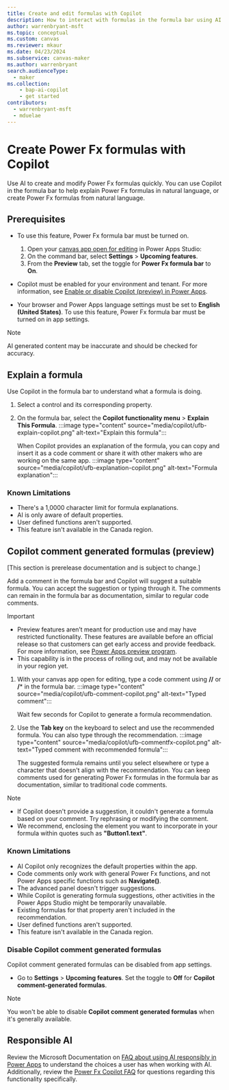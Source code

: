 ```yaml
---
title: Create and edit formulas with Copilot
description: How to interact with formulas in the formula bar using AI.
author: warrenbryant-msft
ms.topic: conceptual
ms.custom: canvas
ms.reviewer: mkaur
ms.date: 04/23/2024
ms.subservice: canvas-maker
ms.author: warrenbryant
search.audienceType: 
  - maker
ms.collection: 
    - bap-ai-copilot
    - get started
contributors:
  - warrenbryant-msft
  - mduelae
---
```


# Create Power Fx formulas with Copilot

 Use AI to create and modify Power Fx formulas quickly. You can use Copilot in the formula bar to help explain Power Fx formulas in natural language, or create Power Fx formulas from natural language.

## Prerequisites
- To use this feature, Power Fx formula bar must be turned on.
    1. Open your [canvas app open for editing](edit-app.md) in Power Apps Studio:
    1. On the command bar, select **Settings** > **Upcoming features**.
    1. From the **Preview** tab, set the toggle for **Power Fx formula bar** to **On**.

- Copilot must be enabled for your environment and tenant. For more information, see [Enable or disable Copilot (preview) in Power Apps](ai-overview.md#enable-or-disable-copilot-preview-in-power-apps).
- Your browser and Power Apps language settings must be set to **English (United States)**.
To use this feature, Power Fx formula bar must be turned on in app settings.
> [!NOTE]
> AI generated content may be inaccurate and should be checked for accuracy.


## Explain a formula

Use Copilot in the formula bar to understand what a formula is doing.

1. Select a control and its corresponding property.
1. On the formula bar, select the **Copilot functionality menu** > **Explain This Formula**.
:::image type="content" source="media/copilot/ufb-explain-copilot.png" alt-text="Explain this formula":::

    When Copilot provides an explanation of the formula, you can copy and insert it as a code comment or share it with other makers who are working on the same app.
:::image type="content" source="media/copilot/ufb-explanation-copilot.png" alt-text="Formula explanation":::


### Known Limitations
- There's a 1,0000 character limit for formula explanations.
- AI is only aware of default properties.
- User defined functions aren't supported.
- This feature isn't available in the Canada region.

## Copilot comment generated formulas (preview)

[This section is prerelease documentation and is subject to change.]

Add a comment in the formula bar and Copilot will suggest a suitable formula. You can accept the suggestion or typing through it. The comments can remain in the formula bar as documentation, similar to regular code comments.


> [!IMPORTANT]
> - Preview features aren’t meant for production use and may have restricted functionality. These features are available before an official release so that customers can get early access and provide feedback. For more information, see [Power Apps preview program](../powerapps-preview-program.md).
> - This capability is in the process of rolling out, and may not be available in your region yet.

1. With your canvas app open for editing, type a code comment using **//** or **/*** in the formula bar.
:::image type="content" source="media/copilot/ufb-comment-copilot.png" alt-text="Typed comment":::

    Wait few seconds for Copilot to generate a formula recommendation.

1. Use the **Tab key** on the keyboard to select and use the recommended formula. You can also type through the recommendation.
:::image type="content" source="media/copilot/ufb-commentfx-copilot.png" alt-text="Typed comment with recommended formula":::

    The suggested formula remains until you select elsewhere or type a character that doesn't align with the recommendation. You can keep comments used for generating Power Fx formulas in the formula bar as documentation, similar to traditional code comments.
    
> [!NOTE]
> - If Copilot doesn't provide a suggestion, it couldn't generate a formula based on your comment. Try rephrasing or modifying the comment.
> - We recommend, enclosing the element you want to incorporate in your formula within quotes such as **"Button1.text"**.


### Known Limitations
- AI Copilot only recognizes the default properties within the app.
- Code comments only work with general Power Fx functions, and not Power Apps specific functions such as **Navigate()**.
- The advanced panel doesn't trigger suggestions.
- While Copilot is generating formula suggestions, other activities in the Power Apps Studio might be temporarily unavailable.
- Existing formulas for that property aren't included in the recommendation.
- User defined functions aren't supported.
- This feature isn't available in the Canada region.

### Disable Copilot comment generated formulas

 Copilot comment generated formulas can be disabled from app settings.

- Go to **Settings** > **Upcoming features**. Set the toggle to **Off** for **Copilot comment-generated formulas**.

> [!NOTE]
> You won't be able to disable **Copilot comment generated formulas** when it's generally available.

## Responsible AI

Review the Microsoft Documentation on [FAQ about using AI responsibly in Power Apps](../common/responsible-ai-overview.md) to understand the choices a user has when working with AI. Additionally, review the [Power Fx Copilot FAQ](../common/faqs-copilot-powerfx.md) for questions regarding this functionality specifically.
